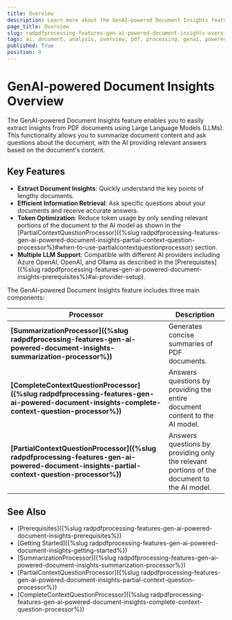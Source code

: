 ```yaml
---
title: Overview
description: Learn more about the GenAI-powered Document Insights feature of the PdfProcessing library. 
page_title: Overview
slug: radpdfprocessing-features-gen-ai-powered-document-insights-overview
tags: ai, document, analysis, overview, pdf, processing, genai, powered, insights
published: True
position: 0
---
```


# GenAI-powered Document Insights Overview

The GenAI-powered Document Insights feature enables you to easily extract insights from PDF documents using Large Language Models (LLMs). This functionality allows you to summarize document content and ask questions about the document, with the AI providing relevant answers based on the document's content.

## Key Features

* **Extract Document Insights**: Quickly understand the key points of lengthy documents.
* **Efficient Information Retrieval**: Ask specific questions about your documents and receive accurate answers.
* **Token Optimization**: Reduce token usage by only sending relevant portions of the document to the AI model as shown in the [PartialContextQuestionProcessor]({%slug radpdfprocessing-features-gen-ai-powered-document-insights-partial-context-question-processor%}#when-to-use-partialcontextquestionprocessor) section.
* **Multiple LLM Support**: Compatible with different AI providers including Azure OpenAI, OpenAI, and Ollama as described in the [Prerequisites]({%slug radpdfprocessing-features-gen-ai-powered-document-insights-prerequisites%}#ai-provider-setup).

The GenAI-powered Document Insights feature includes three main components:

|Processor|Description|
|----|----|
|**[SummarizationProcessor]({%slug radpdfprocessing-features-gen-ai-powered-document-insights-summarization-processor%})**|Generates concise summaries of PDF documents.|
|**[CompleteContextQuestionProcessor]({%slug radpdfprocessing-features-gen-ai-powered-document-insights-complete-context-question-processor%})**|Answers questions by providing the entire document content to the AI model.|
|**[PartialContextQuestionProcessor]({%slug radpdfprocessing-features-gen-ai-powered-document-insights-partial-context-question-processor%})**|Answers questions by providing only the relevant portions of the document to the AI model.|

## See Also

* [Prerequisites]({%slug radpdfprocessing-features-gen-ai-powered-document-insights-prerequisites%})
* [Getting Started]({%slug radpdfprocessing-features-gen-ai-powered-document-insights-getting-started%})
* [SummarizationProcessor]({%slug radpdfprocessing-features-gen-ai-powered-document-insights-summarization-processor%})
* [PartialContextQuestionProcessor]({%slug radpdfprocessing-features-gen-ai-powered-document-insights-partial-context-question-processor%})
* [CompleteContextQuestionProcessor]({%slug radpdfprocessing-features-gen-ai-powered-document-insights-complete-context-question-processor%})
